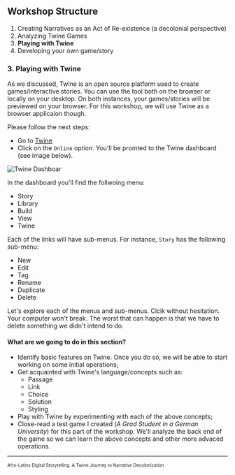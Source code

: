 
## Workshop Structure

1. Creating Narratives as an Act of Re-existence (a decolonial perspective)
2. Analyzing Twine Games
3. **Playing with Twine**
4. Developing your own game/story

### **3. Playing with Twine** 

As we discussed, Twine is an open source platform used to create games/interactive stories. You can use the tool both on the browser or locally on your desktop. On both instances, your games/stories will be previewed on your browser. For this workshop, we will use Twine as a browser applicaion though. 

Please follow the next steps: 
* Go to [Twine](https://twinery.org/) 
* Click on the `Online` option. You'll be promted to the Twine dashboard (see image below). 

![Twine Dashboar](https://blog.connectedcamps.com/wp-content/uploads/2017/10/twine2-storylist-e1508803054471.png)

In the dashboard you'll find the follwoing menu: 
* Story
* Library
* Build
* View
* Twine

Each of the links will have sub-menus. For instance, `Story` has the following sub-menu: 
* New
* Edit
* Tag
* Rename
* Duplicate
* Delete

Let's explore each of the menus and sub-menus. Clcik without hesitation. Your computer won't break. The worst that can happen is that we have to delete something we didn't intend to do.


#### **What are we going to do in this section?**

* Identify basic features on Twine. Once you do so, we will be able to start working on some initial operations;   
* Get acquainted with Twine's language/concepts such as:
    * Passage
    * Link
    * Choice
    * Solution
    * Styling
* Play with Twine by experimenting with each of the above concepts; 
* Close-read a test game I created (*A Grad Student in a German University*) for this part of the workshop. We'll analyze the back end of the game so we can learn the above concepts and other more advaced operations.  

---
<font size="0.5">Afro-Latinx Digital Storytelling. A Twine Journey to Narrative Decolonization</font>
 


